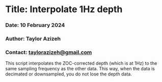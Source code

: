 # Title: Interpolate 1Hz depth
### Date: 10 February 2024
### Author: Taylor Azizeh  
### Contact: taylorazizeh@gmail.com  
This script interpolates the ZOC-corrected depth (which is at 1Hz) to the same sampling frequency as the other data. This way, when the data is decimated or downsampled, you do not lose the depth data.  
